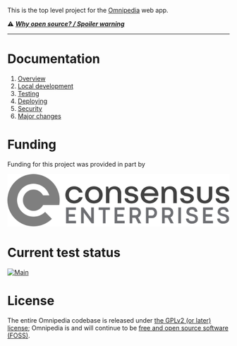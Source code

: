 This is the top level project for the [Omnipedia](https://omnipedia.app/) web
app.

⚠️ ***[Why open source? / Spoiler warning](https://omnipedia.app/open-source)***

----

# Documentation

1. [Overview](docs/overview.md)
2. [Local development](docs/local-dev.md)
3. [Testing](docs/testing.md)
4. [Deploying](docs/deploying.md)
5. [Security](docs/security.md)
6. [Major changes](docs/changes.md)

# Funding

Funding for this project was provided in part by

[![Consensus Enterprises](docs/assets/consensus-logo-horizontal.svg?v=1)](https://consensus.enterprises/)

# Current test status

[![Main](https://github.com/neurocracy/omnipedia/actions/workflows/main.yml/badge.svg)](https://github.com/neurocracy/omnipedia/actions/workflows/main.yml)

# License

The entire Omnipedia codebase is released under [the GPLv2 (or later)
license](https://en.wikipedia.org/wiki/GNU_General_Public_License#Version_2);
Omnipedia is and will continue to be [free and open source software
(FOSS)](https://en.wikipedia.org/wiki/Free_and_open-source_software).
